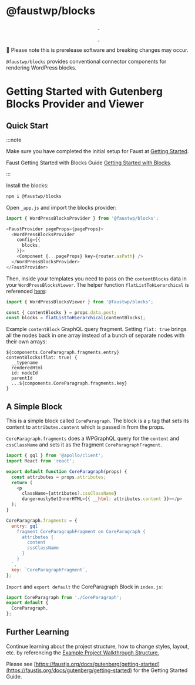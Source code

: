 # @faustwp/blocks

<p align="center">
  <a aria-label="NPM version" href="https://www.npmjs.com/package/@faustwp/blocks">
    <img alt="" src="https://img.shields.io/npm/v/@faustwp/blocks?color=7e5cef&style=for-the-badge">
  </a>

  <a aria-label="License" href="https://github.com/wpengine/faustjs/blob/canary/LICENSE">
    <img alt="" src="https://img.shields.io/npm/l/@faustwp/blocks?color=7e5cef&style=for-the-badge">
  </a>
</p>

<p align="center">
  <a aria-label="Faust.js Blocks Downloads Per Month" href="https://www.npmjs.com/package/@faustwp/blocks">
    <img alt="" src="https://img.shields.io/npm/dm/@faustwp/blocks?color=7e5cef&style=for-the-badge&label=@faustwp/blocks">
  </a>
  <a aria-label="Faust.js Blocks Downloads Per Week" href="https://www.npmjs.com/package/@faustwp/blocks">
    <img alt="" src="https://img.shields.io/npm/dw/@faustwp/blocks?color=7e5cef&style=for-the-badge&label=@faustwp/blocks">
  </a>
</p>

🚧 Please note this is prerelease software and breaking changes may occur.

`@faustwp/blocks` provides conventional connector components for rendering WordPress blocks.

# Getting Started with Gutenberg Blocks Provider and Viewer

## Quick Start

:::note

Make sure you have completed the initial setup for Faust at [Getting Started](https://faustjs.org/docs/getting-started).

Faust Getting Started with Blocks Guide [Getting Started with Blocks](https://faustjs.org/docs/gutenberg/getting-started).

:::

Install the blocks:

```bash
npm i @faustwp/blocks
```

Open ``_app.js`` and import the blocks provider:

```js
import { WordPressBlocksProvider } from '@faustwp/blocks';

<FaustProvider pageProps={pageProps}>
  <WordPressBlocksProvider
    config={{
      blocks,
    }}>
    <Component {...pageProps} key={router.asPath} />
  </WordPressBlocksProvider>
</FaustProvider>
```

Then, inside your templates you need to pass on the ``contentBlocks`` data in your ``WordPressBlocksViewer``. The helper function ``flatListToHierarchical`` is referenced [here](www.wpgraphql.com/docs/menus/#hierarchical-data):

```js
import { WordPressBlocksViewer } from '@faustwp/blocks';

const { contentBlocks } = props.data.post;
const blocks = flatListToHierarchical(contentBlocks);
```

Example ``contentBlock`` GraphQL query fragment. Setting ``flat: true`` brings all the nodes back in one array instead of a bunch of separate nodes with their own arrays:
```
${components.CoreParagraph.fragments.entry}
contentBlocks(flat: true) {
  __typename
  renderedHtml
  id: nodeId
  parentId
  ...${components.CoreParagraph.fragments.key}
}
```

## A Simple Block
This is a simple block called ``CoreParagraph``. The block is a ``p`` tag that sets its content to ``attributes.content`` which is passed in from the props.

``CoreParagraph.fragments`` does a WPGraphQL query for the ``content`` and ``cssClassName`` and sets it as the fragment ``CoreParagraphFragment``.

```js
import { gql } from '@apollo/client';
import React from 'react';

export default function CoreParagraph(props) {
  const attributes = props.attributes;
  return (
    <p
      className={attributes?.cssClassName}
      dangerouslySetInnerHTML={{ __html: attributes.content }}></p>
  );
}

CoreParagraph.fragments = {
  entry: gql`
    fragment CoreParagraphFragment on CoreParagraph {
      attributes {
        content
        cssClassName
      }
    }
  `,
  key: `CoreParagraphFragment`,
};
```

``Import`` and ``export default`` the CoreParagraph Block in ``index.js``:
```js
import CoreParagraph from './CoreParagraph';
export default {
  CoreParagraph,
};
```

## Further Learning

Continue learning about the project structure, how to change styles, layout, etc. by referencing the [Example Project Walkthrough Structure.](https://faustjs.org/docs/next/guides/project-walkthrough)

Please see [https://faustjs.org/docs/gutenberg/getting-started](https://faustjs.org/docs/gutenberg/getting-started) for the Getting Started Guide.